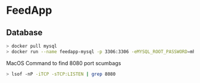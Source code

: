 # FeedApp

## Database

```sh
> docker pull mysql
> docker run --name feedapp-mysql -p 3306:3306 -eMYSQL_ROOT_PASSWORD=mhnrBKex$F$3^Q2h%fyA -eMYSQL_DATABASE=feedappdb -eMYSQL_USER=feedapp -eMYSQL_PASSWORD=feedapppassword -d mysql:latest
```

MacOS Command to find 8080 port scumbags

```sh
> lsof -nP -iTCP -sTCP:LISTEN | grep 8080
```
